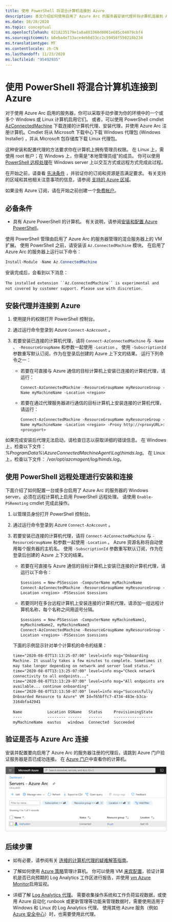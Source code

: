 ```yaml
---
title: 使用 PowerShell 将混合计算机连接到 Azure
description: 本文介绍如何使用启用了 Azure Arc 的服务器安装代理并将计算机连接到 Azure。 可以使用 PowerShell 执行此操作。
ms.date: 10/28/2020
ms.topic: conceptual
ms.openlocfilehash: 0218235179e1a8a883360d0061e685c04079cbf4
ms.sourcegitcommit: b8eba4e733ace4eb6d33cc2c59456f550218b234
ms.translationtype: MT
ms.contentlocale: zh-CN
ms.lasthandoff: 11/23/2020
ms.locfileid: "95492935"
---
```

# <a name="connect-hybrid-machines-to-azure-by-using-powershell"></a>使用 PowerShell 将混合计算机连接到 Azure

对于使用 Azure Arc 启用的服务器，你可以采取手动步骤为你的环境中的一个或多个 Windows 或 Linux 计算机启用它们。 或者，可以使用 PowerShell cmdlet [AzConnectedMachine](/powershell/module/az.connectedmachine/remove-azconnectedmachine) 下载连接的计算机代理、安装代理，并使用 Azure Arc 注册计算机。Cmdlet 将从 Microsoft 下载中心下载 Windows 代理包 (Windows Installer) ，并从 Microsoft 包存储库下载 Linux 代理包。

这种安装和配置代理的方法要求你在计算机上拥有管理员权限。 在 Linux 上，需使用 root 帐户；在 Windows 上，你需是“本地管理员组”的成员。 你可以使用 [PowerShell 远程处理](/powershell/scripting/learn/ps101/08-powershell-remoting)在 Windows server 上以交互方式或远程方式完成此过程。

在开始之前，请查看 [先决条件](agent-overview.md#prerequisites) ，并验证你的订阅和资源是否满足要求。 有关支持的区域和其他相关注意事项的信息，请参阅 [支持的 Azure 区域](overview.md#supported-regions)。

如果没有 Azure 订阅，请在开始之前创建一个[免费帐户](https://azure.microsoft.com/free/?WT.mc_id=A261C142F)。

## <a name="prerequisites"></a>必备条件

- 具有 Azure PowerShell 的计算机。 有关说明，请参阅[安装和配置 Azure PowerShell](/powershell/azure/)。

使用 PowerShell 管理由启用了 Azure Arc 的服务器管理的混合服务器上的 VM 扩展。 使用 PowerShell 之前，请安装该 `Az.ConnectedMachine` 模块。 在启用了 Azure Arc 的服务器上运行以下命令：

```powershell
Install-Module -Name Az.ConnectedMachine
```

安装完成后，会看到以下消息：

`The installed extension ``Az.ConnectedMachine`` is experimental and not covered by customer support. Please use with discretion.`

## <a name="install-the-agent-and-connect-to-azure"></a>安装代理并连接到 Azure

1. 使用提升的权限打开 PowerShell 控制台。

2. 通过运行命令登录到 Azure `Connect-AzAccount` 。

3. 若要安装已连接的计算机代理，请将 `Connect-AzConnectedMachine` 与 `-Name` 、 `-ResourceGroupName` 和参数一起使用 `-Location` 。 使用 `-SubscriptionId` 参数重写默认订阅，作为在登录后创建的 Azure 上下文的结果。 运行下列命令之一：

    * 若要在可直接与 Azure 通信的目标计算机上安装已连接的计算机代理，请运行：

        ```azurepowershell
        Connect-AzConnectedMachine -ResourceGroupName myResourceGroup -Name myMachineName -Location <region>
        ```
    
    * 若要在通过代理服务器进行通信的目标计算机上安装连接的计算机代理，请运行：
        
        ```azurepowershell
        Connect-AzConnectedMachine -ResourceGroupName myResourceGroup -Name myMachineName -Location <region> -Proxy http://<proxyURL>:<proxyport>
        ```

如果完成安装后代理无法启动，请检查日志以获取详细的错误信息。 在 Windows 上，检查以下文件： *%ProgramData%\AzureConnectedMachineAgent\Log\himds.log*。 在 Linux 上，检查以下文件： */var/opt/azcmagent/log/himds.log*。

## <a name="install-and-connect-by-using-powershell-remoting"></a>使用 PowerShell 远程处理进行安装和连接

下面介绍了如何配置一台或多台启用了 Azure Arc 的服务器的 Windows server。必须在远程计算机上启用 PowerShell 远程处理。 请使用 `Enable-PSRemoting` cmdlet 完成此操作。

1. 以管理员身份打开 PowerShell 控制台。

2. 通过运行命令登录到 Azure `Connect-AzAccount` 。

3. 若要安装已连接的计算机代理，请将 `Connect-AzConnectedMachine` 与 `-ResourceGroupName` 和参数一起使用 `-Location` 。 Azure 资源名称将自动使用每个服务器的主机名。 使用 `-SubscriptionId` 参数重写默认订阅，作为在登录后创建的 Azure 上下文的结果。

    * 若要在可直接与 Azure 通信的目标计算机上安装已连接的计算机代理，请运行以下命令：
    
        ```azurepowershell
        $sessions = New-PSSession -ComputerName myMachineName
        Connect-AzConnectedMachine -ResourceGroupName myResourceGroup -Location <region> -PSSession $sessions
        ```
    
    * 若要同时在多台远程计算机上安装连接的计算机代理，请添加一组远程计算机名称，每个名称之间用逗号分隔。

        ```azurepowershell
        $sessions = New-PSSession -ComputerName myMachineName1, myMachineName2, myMachineName3
        Connect-AzConnectedMachine -ResourceGroupName myResourceGroup -Location <region> -PSSession $sessions
        ```

    下面的示例显示针对单个计算机的命令的结果：
    
    ```azurepowershell
    time="2020-08-07T13:13:25-07:00" level=info msg="Onboarding Machine. It usually takes a few minutes to complete. Sometimes it may take longer depending on network and server load status."
    time="2020-08-07T13:13:25-07:00" level=info msg="Check network connectivity to all endpoints..."
    time="2020-08-07T13:13:29-07:00" level=info msg="All endpoints are available... continue onboarding"
    time="2020-08-07T13:13:50-07:00" level=info msg="Successfully Onboarded Resource to Azure" VM Id=f65bffc7-4734-483e-b3ca-3164bfa42941
    
    Name           Location OSName   Status     ProvisioningState
    ----           -------- ------   ------     -----------------
    myMachineName  eastus   windows  Connected  Succeeded
    ```

## <a name="verify-the-connection-with-azure-arc"></a>验证是否与 Azure Arc 连接

安装并配置要向启用了 Azure Arc 的服务器注册的代理后，请跳到 Azure 门户验证服务器是否已成功连接。 在 [Azure 门户](https://portal.azure.com)中查看你的计算机。

![服务器仪表板的屏幕截图，显示成功的服务器连接。](./media/onboard-portal/arc-for-servers-successful-onboard.png)

## <a name="next-steps"></a>后续步骤

* 如有必要，请参阅有关 [连接的计算机代理的疑难解答指南](troubleshoot-agent-onboard.md)。

* 了解如何使用 [Azure 策略](../../governance/policy/overview.md)管理计算机。 你可以使用 VM [来宾配置](../../governance/policy/concepts/guest-configuration.md)，验证计算机是否已向预期的 Log Analytics 工作区进行报告，并使用 [vm Azure Monitor](../../azure-monitor/insights/vminsights-enable-policy.md)启用监视。

* 详细了解 [Log Analytics 代理](../../azure-monitor/platform/log-analytics-agent.md)。 需要收集操作系统和工作负荷监视数据，或使用 Azure 自动化 runbook 或更新管理等功能来管理数据时，需要使用适用于 Windows 和 Linux 的 Log Analytics 代理。 使用其他 Azure 服务（例如 [Azure 安全中心](../../security-center/security-center-introduction.md)）时，也需要使用此代理。
